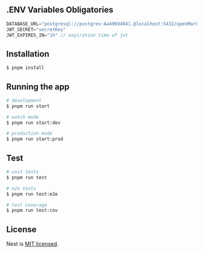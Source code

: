 ## .ENV Variables Obligatories
```js
DATABASE_URL="postgresql://postgres:Aa49694941.@localhost:5432/openMarket?schema=public" // url of conection db (postgresql)
JWT_SECRET="secretKey" 
JWT_EXPIRES_IN="1h" // expiration time of jwt
```

## Installation

```bash
$ pnpm install
```

## Running the app

```bash
# development
$ pnpm run start

# watch mode
$ pnpm run start:dev

# production mode
$ pnpm run start:prod
```

## Test

```bash
# unit tests
$ pnpm run test

# e2e tests
$ pnpm run test:e2e

# test coverage
$ pnpm run test:cov
```

## License

Nest is [MIT licensed](LICENSE).
